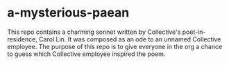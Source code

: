 # a-mysterious-paean

This repo contains a charming sonnet written by Collective's poet-in-residence, Carol Lin. It was composed as an ode to an unnamed Collective employee. The purpose of this repo is to give everyone in the org a chance to guess which Collective employee inspired the poem.